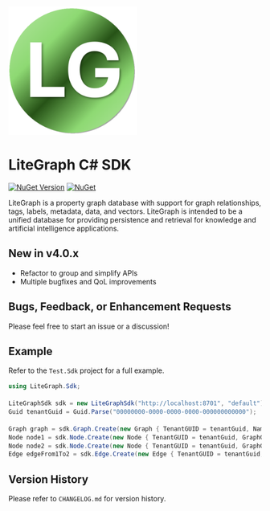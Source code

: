 <img src="https://github.com/jchristn/LiteGraph/blob/main/assets/favicon.png" width="256" height="256">

# LiteGraph C# SDK

[![NuGet Version](https://img.shields.io/nuget/v/LiteGraph.Sdk.svg?style=flat)](https://www.nuget.org/packages/LiteGraph.Sdk/) [![NuGet](https://img.shields.io/nuget/dt/LiteGraph.Sdk.svg)](https://www.nuget.org/packages/LiteGraph.Sdk) 

LiteGraph is a property graph database with support for graph relationships, tags, labels, metadata, data, and vectors.  LiteGraph is intended to be a unified database for providing persistence and retrieval for knowledge and artificial intelligence applications.

## New in v4.0.x

- Refactor to group and simplify APIs
- Multiple bugfixes and QoL improvements

## Bugs, Feedback, or Enhancement Requests

Please feel free to start an issue or a discussion!

## Example

Refer to the `Test.Sdk` project for a full example.

```csharp
using LiteGraph.Sdk;

LiteGraphSdk sdk = new LiteGraphSdk("http://localhost:8701", "default");
Guid tenantGuid = Guid.Parse("00000000-0000-0000-0000-000000000000");

Graph graph = sdk.Graph.Create(new Graph { TenantGUID = tenantGuid, Name = "My graph" });
Node node1 = sdk.Node.Create(new Node { TenantGUID = tenantGuid, GraphGUID = graph.GUID, Name = "My node 1" });
Node node2 = sdk.Node.Create(new Node { TenantGUID = tenantGuid, GraphGUID + graph.GUID, Name = "My node 2" });
Edge edgeFrom1To2 = sdk.Edge.Create(new Edge { TenantGUID = tenantGuid, GraphGUID = graph.GUID, From = node1.GUID, To = node2.GUID });
```

## Version History

Please refer to ```CHANGELOG.md``` for version history.

